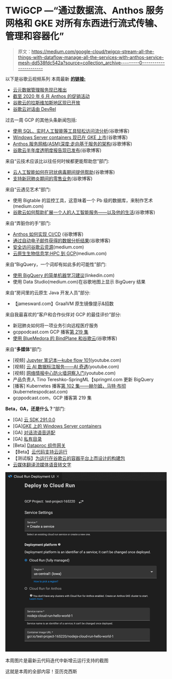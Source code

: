 # TWiGCP —“通过数据流、Anthos 服务网格和 GKE 对所有东西进行流式传输、管理和容器化”

> 原文：<https://medium.com/google-cloud/twigcp-stream-all-the-things-with-dataflow-manage-all-the-services-with-anthos-service-mesh-dd538fdc542a?source=collection_archive---------0----------------------->

以下是谷歌云视频系列 本周最新 [**的链接:**](http://gtech.run/ju4em)

*   [云元数据管理服务现已推出](http://gtech.run/87zqx)
*   [截至 2020 年 6 月 Anthos 的促销活动](http://gtech.run/mmfcl)
*   [谷歌云的拉斯维加斯地区现已开放](http://gtech.run/lj9de)
*   [谷歌云对话由 DevRel](http://gtech.run/wsvzz)

过去一周 GCP 的其他头条新闻包括:

*   [使用 SQL、实时人工智能等工具轻松访问流分析](http://gtech.run/wes33)(谷歌博客)
*   [Windows Server containers 现已在 GKE 上市](http://gtech.run/kwcek)(谷歌博客)
*   [Anthos 服务网格(ASM)深度:走向基于服务的架构](http://gtech.run/vdr8u)(谷歌博客)
*   [谷歌云半年度透明度报告现已发布](http://gtech.run/2au36)(谷歌博客)

来自“云技术应该比以往任何时候都更能帮助您”部门:

*   [云人工智能如何在冠状病毒期间提供帮助](http://gtech.run/lqzmj)(谷歌博客)
*   [支持新冠肺炎期间的零售业务](http://gtech.run/4kgu6)(谷歌博客)

来自“云遇见艺术”部门:

*   使用 Bigtable 的监控工具，这意味着一个 Pb 级的数据库，来制作艺术(medium.com)
*   [谷歌云如何帮助扩展一个人的人工智能服务——以及他的生活](http://gtech.run/qdzdh)(谷歌博客)

来自“弄脏你的手”部门:

*   [Anthos 如何实现 CI/CD](http://gtech.run/n8dgn) (谷歌博客)
*   [通过自动电子邮件获得的数据分析结果](http://gtech.run/4qafv)(谷歌博客)
*   [安全访问谷歌云资源](http://gtech.run/yuyxf)(medium.com)
*   [云原生生物信息学:HPC 到 GCP](http://gtech.run/dmldp)(medium.com)

来自“BigQuery，一个词却有如此多的可能性”部门:

*   [使用 BigQuery 的简单机器学习建议](http://gtech.run/juc5s)(linkedin.com)
*   使用 Data Studio(medium.com)在谷歌地图上显示 BigQuery 结果

来自“房间里的云原生 Java 开发人员”部分:

*   【jamesward.com】GraalVM 原生镜像提示&招数

来自我最喜欢的“客户和合作伙伴对 GCP 的最佳评价”部分:

*   新冠肺炎如何将一项业务引向远程医疗服务
*   gcppodcast.com GCP 播客[第 219 集](http://gtech.run/u86wr)
*   [使用 BlueMedora 的 BindPlane 和谷歌云](http://gtech.run/3funt)(谷歌博客)

来自“**多媒体**”部门:

*   [视频] [Jupyter 笔记本—kube flow 101](http://gtech.run/jfzt5)(youtube.com)
*   [视频] [云 AI 数据标注服务——AI 奇遇](http://gtech.run/gr2h6)(youtube.com)
*   [视频] [网络情报中心防火墙洞察入门](http://gtech.run/thbhh)(youtube.com)
*   产品负责人 Tino Tereshko-SpringML【springml.com 更新 BigQuery
*   [播客] Kubernetes 播客[第 102 集——赫尔姆，马特·布彻](http://gtech.run/c9pnx)(kubernetespodcast.com)
*   gcppodcast.com，GCP 播客第 219 集

**Beta，GA，还是什么？**“部门:

*   [GA] [云 SDK 291.0.0](http://gtech.run/wfg8w)
*   [GA][GKE 上的 Windows Server containers](http://gtech.run/kwcek)
*   [GA] [对话流语音适配](http://gtech.run/xhhj8)
*   [GA] [私有目录](http://gtech.run/dzazc)
*   [Beta] [Dataproc 组件网关](http://gtech.run/axs8c)
*   【Beta】[云代码支持云运行](http://gtech.run/aqy6x)
*   【测试版】[为运行在谷歌云的容器平台上而设计的构建包](http://gtech.run/vnf5f)
*   [云媒体翻译流媒体语音转文字](http://gtech.run/dxnba)

[![](img/18202f3c9b968db5a557fa7337e32d47.png)](http://gtech.run/aqy6x)

本周图片是最新云代码迭代中新增云运行支持的截图

这就是本周的全部内容！亚历克西斯